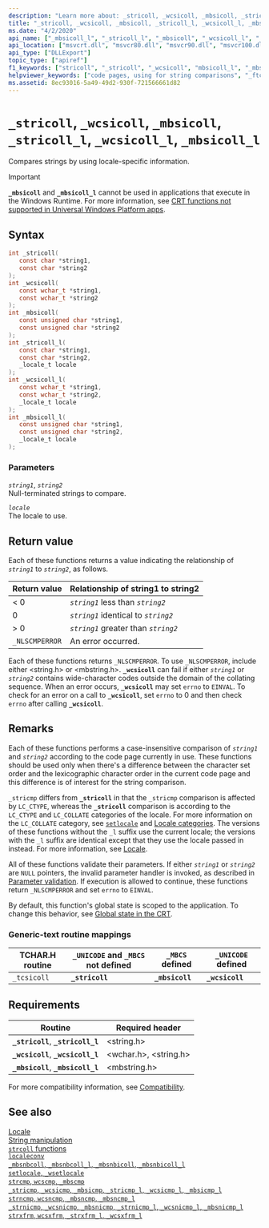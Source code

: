 ```yaml
---
description: "Learn more about: _stricoll, _wcsicoll, _mbsicoll, _stricoll_l, _wcsicoll_l, _mbsicoll_l"
title: "_stricoll, _wcsicoll, _mbsicoll, _stricoll_l, _wcsicoll_l, _mbsicoll_l"
ms.date: "4/2/2020"
api_name: ["_mbsicoll_l", "_stricoll_l", "_mbsicoll", "_wcsicoll_l", "_wcsicoll", "_stricoll", "_o__mbsicoll", "_o__mbsicoll_l", "_o__stricoll", "_o__stricoll_l", "_o__wcsicoll", "_o__wcsicoll_l"]
api_location: ["msvcrt.dll", "msvcr80.dll", "msvcr90.dll", "msvcr100.dll", "msvcr100_clr0400.dll", "msvcr110.dll", "msvcr110_clr0400.dll", "msvcr120.dll", "msvcr120_clr0400.dll", "ucrtbase.dll", "api-ms-win-crt-multibyte-l1-1-0.dll", "api-ms-win-crt-string-l1-1-0.dll", "api-ms-win-crt-private-l1-1-0.dll"]
api_type: ["DLLExport"]
topic_type: ["apiref"]
f1_keywords: ["stricoll", "_stricoll", "_wcsicoll", "mbsicoll_l", "_mbsicoll", "_ftcsicoll", "wcsicoll_l", "_tcsicoll", "mbsicoll", "stricoll_l"]
helpviewer_keywords: ["code pages, using for string comparisons", "_ftcsicoll function", "_mbsicoll_l function", "_mbsicoll function", "mbsicoll function", "stricoll function", "tcsicoll function", "string comparison [C++], culture-specific", "_tcsicoll function", "_stricoll function", "_stricoll_l function", "_wcsicoll function", "mbsicoll_l function", "stricoll_l function", "strings [C++], comparing by code page", "ftcsicoll function"]
ms.assetid: 8ec93016-5a49-49d2-930f-721566661d82
---
```

# `_stricoll`, `_wcsicoll`, `_mbsicoll`, `_stricoll_l`, `_wcsicoll_l`, `_mbsicoll_l`

Compares strings by using locale-specific information.

> [!IMPORTANT]
> **`_mbsicoll`** and **`_mbsicoll_l`** cannot be used in applications that execute in the Windows Runtime. For more information, see [CRT functions not supported in Universal Windows Platform apps](../../cppcx/crt-functions-not-supported-in-universal-windows-platform-apps.md).

## Syntax

```C
int _stricoll(
   const char *string1,
   const char *string2
);
int _wcsicoll(
   const wchar_t *string1,
   const wchar_t *string2
);
int _mbsicoll(
   const unsigned char *string1,
   const unsigned char *string2
);
int _stricoll_l(
   const char *string1,
   const char *string2,
   _locale_t locale
);
int _wcsicoll_l(
   const wchar_t *string1,
   const wchar_t *string2,
   _locale_t locale
);
int _mbsicoll_l(
   const unsigned char *string1,
   const unsigned char *string2,
   _locale_t locale
);
```

### Parameters

*`string1`*, *`string2`*\
Null-terminated strings to compare.

*`locale`*\
The locale to use.

## Return value

Each of these functions returns a value indicating the relationship of *`string1`* to *`string2`*, as follows.

|Return value|Relationship of string1 to string2|
|------------------|----------------------------------------|
|< 0|*`string1`* less than *`string2`*|
|0|*`string1`* identical to *`string2`*|
|> 0|*`string1`* greater than *`string2`*|
|`_NLSCMPERROR`|An error occurred.|

Each of these functions returns `_NLSCMPERROR`. To use `_NLSCMPERROR`, include either \<string.h> or \<mbstring.h>. **`_wcsicoll`** can fail if either *`string1`* or *`string2`* contains wide-character codes outside the domain of the collating sequence. When an error occurs, **`_wcsicoll`** may set `errno` to `EINVAL`. To check for an error on a call to **`_wcsicoll`**, set `errno` to 0 and then check `errno` after calling **`_wcsicoll`**.

## Remarks

Each of these functions performs a case-insensitive comparison of *`string1`* and *`string2`* according to the code page currently in use. These functions should be used only when there's a difference between the character set order and the lexicographic character order in the current code page and this difference is of interest for the string comparison.

`_stricmp` differs from **`_stricoll`** in that the `_stricmp` comparison is affected by `LC_CTYPE`, whereas the **`_stricoll`** comparison is according to the `LC_CTYPE` and `LC_COLLATE` categories of the locale. For more information on the `LC_COLLATE` category, see [`setlocale`](setlocale-wsetlocale.md) and [Locale categories](../locale-categories.md). The versions of these functions without the `_l` suffix use the current locale; the versions with the `_l` suffix are identical except that they use the locale passed in instead. For more information, see [Locale](../locale.md).

All of these functions validate their parameters. If either *`string1`* or *`string2`* are `NULL` pointers, the invalid parameter handler is invoked, as described in [Parameter validation](../parameter-validation.md). If execution is allowed to continue, these functions return `_NLSCMPERROR` and set `errno` to `EINVAL`.

By default, this function's global state is scoped to the application. To change this behavior, see [Global state in the CRT](../global-state.md).

### Generic-text routine mappings

|TCHAR.H routine|`_UNICODE` and `_MBCS` not defined|`_MBCS` defined|`_UNICODE` defined|
|---------------------|------------------------------------|--------------------|-----------------------|
|`_tcsicoll`|**`_stricoll`**|**`_mbsicoll`**|**`_wcsicoll`**|

## Requirements

|Routine|Required header|
|-------------|---------------------|
|**`_stricoll`**, **`_stricoll_l`**|\<string.h>|
|**`_wcsicoll`**, **`_wcsicoll_l`**|\<wchar.h>, \<string.h>|
|**`_mbsicoll`**, **`_mbsicoll_l`**|\<mbstring.h>|

For more compatibility information, see [Compatibility](../compatibility.md).

## See also

[Locale](../locale.md)\
[String manipulation](../string-manipulation-crt.md)\
[`strcoll` functions](../strcoll-functions.md)\
[`localeconv`](localeconv.md)\
[`_mbsnbcoll`, `_mbsnbcoll_l`, `_mbsnbicoll`, `_mbsnbicoll_l`](mbsnbcoll-mbsnbcoll-l-mbsnbicoll-mbsnbicoll-l.md)\
[`setlocale`, `_wsetlocale`](setlocale-wsetlocale.md)\
[`strcmp`, `wcscmp`, `_mbscmp`](strcmp-wcscmp-mbscmp.md)\
[`_stricmp`, `_wcsicmp`, `_mbsicmp`, `_stricmp_l`, `_wcsicmp_l`, `_mbsicmp_l`](stricmp-wcsicmp-mbsicmp-stricmp-l-wcsicmp-l-mbsicmp-l.md)\
[`strncmp`, `wcsncmp`, `_mbsncmp`, `_mbsncmp_l`](strncmp-wcsncmp-mbsncmp-mbsncmp-l.md)\
[`_strnicmp`, `_wcsnicmp`, `_mbsnicmp`, `_strnicmp_l`, `_wcsnicmp_l`, `_mbsnicmp_l`](strnicmp-wcsnicmp-mbsnicmp-strnicmp-l-wcsnicmp-l-mbsnicmp-l.md)\
[`strxfrm`, `wcsxfrm`, `_strxfrm_l`, `_wcsxfrm_l`](strxfrm-wcsxfrm-strxfrm-l-wcsxfrm-l.md)
